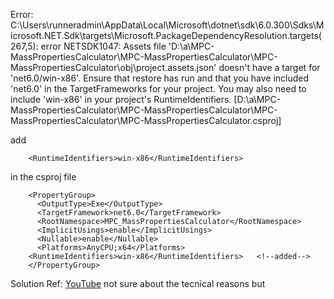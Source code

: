 Error: C:\Users\runneradmin\AppData\Local\Microsoft\dotnet\sdk\6.0.300\Sdks\Microsoft.NET.Sdk\targets\Microsoft.PackageDependencyResolution.targets(267,5): error NETSDK1047: Assets file 'D:\a\MPC-MassPropertiesCalculator\MPC-MassPropertiesCalculator\MPC-MassPropertiesCalculator\obj\project.assets.json' doesn't have a target for 'net6.0/win-x86'. Ensure that restore has run and that you have included 'net6.0' in the TargetFrameworks for your project. You may also need to include 'win-x86' in your project's RuntimeIdentifiers. [D:\a\MPC-MassPropertiesCalculator\MPC-MassPropertiesCalculator\MPC-MassPropertiesCalculator\MPC-MassPropertiesCalculator.csproj]

add 

        <RuntimeIdentifiers>win-x86</RuntimeIdentifiers>

in the csproj file


        <PropertyGroup>
          <OutputType>Exe</OutputType>
          <TargetFramework>net6.0</TargetFramework>
          <RootNamespace>MPC_MassPropertiesCalculator</RootNamespace>
          <ImplicitUsings>enable</ImplicitUsings>
          <Nullable>enable</Nullable>
          <Platforms>AnyCPU;x64</Platforms>
        <RuntimeIdentifiers>win-x86</RuntimeIdentifiers>   <!--added-->
        </PropertyGroup>
        
Solution Ref: [YouTube](https://youtu.be/VIlDni8-iWM)
not sure about the tecnical reasons but
